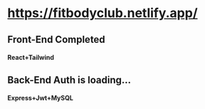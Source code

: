 # https://fitbodyclub.netlify.app/

## Front-End Completed
#### React+Tailwind
## Back-End Auth is loading...
#### Express+Jwt+MySQL
